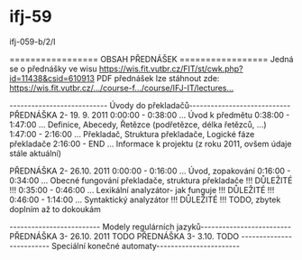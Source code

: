 # ifj-59
ifj-059-b/2/I

================= OBSAH PŘEDNÁŠEK =================
Jedná se o přednášky ve wisu https://wis.fit.vutbr.cz/FIT/st/cwk.php?id=11438&csid=610913
PDF přednášek lze stáhnout zde: https://wis.fit.vutbr.cz/…/course-f…/course/IFJ-IT/lectures…

--------------------------- Úvody do překladačů----------------------------
PŘEDNÁŠKA 2- 19. 9. 2011
0:00:00 - 0:38:00 ... Úvod k předmětu
0:38:00 - 1:47:00 ... Definice, Abecedy, Řetězce (podřetězce, délka řetězců, ...)
1:47:00 - 2:16:00 ... Překladač, Struktura překladače, Logické fáze překladače
2:16:00 - END ... Informace k projektu (z roku 2011, ovšem údaje stále aktuální)


PŘEDNÁŠKA 2- 26.10. 2011
0:00:00 - 0:16:00 ... Úvod, zopakování
0:16:00 - 0:34:00 ... Obecné fungování překladače, struktura překladače !!! DŮLEŽITÉ !!!
0:35:00 - 0:46:00 ... Lexikální analyzátor- jak funguje !!! DŮLEŽITÉ !!!
0:46:00 - 1:14:00 ... Syntaktický analyzátor !!! DŮLEŽITÉ !!!
TODO, zbytek doplním až to dokoukám

------------------------- Modely regulárních jazyků-------------------------
PŘEDNÁŠKA 3- 26.10. 2011
TODO
PŘEDNÁŠKA 3- 3.10.
TODO
------------------------- Speciální konečné automaty-----------------------
